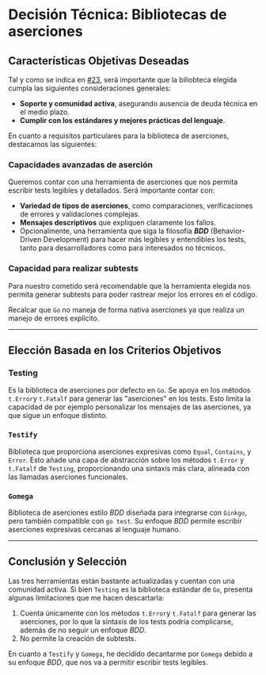 # Decisión Técnica: Bibliotecas de aserciones

## Características Objetivas Deseadas

Tal y como se indica en [#23](https://github.com/adiazcencillo/GranadaInfo/issues/23), será importante que la biliobteca elegida cumpla las siguientes consideraciones generales:

- **Soporte y comunidad activa**, asegurando ausencia de deuda técnica en el medio plazo.
- **Cumplir con los estándares y mejores prácticas del lenguaje**.

En cuanto a requisitos particulares para la biblioteca de aserciones, destacamos las siguientes:

### **Capacidades avanzadas de aserción**
Queremos contar con una herramienta de aserciones que nos permita escribir tests legibles y detallados. Será importante contar con:
- **Variedad de tipos de aserciones**, como comparaciones, verificaciones de errores y validaciones complejas.
- **Mensajes descriptivos** que expliquen claramente los fallos.
- Opcionalmente, una herramienta que siga la filosofía **_BDD_** (Behavior-Driven Development) para hacer más legibles y entendibles los tests, tanto para desarrolladores como para interesados no técnicos.

### **Capacidad para realizar subtests**
Para nuestro cometido será recomendable que la herramienta elegida nos permita generar subtests para poder rastrear mejor los errores en el código.

Recalcar que `Go` no maneja de forma nativa aserciones ya que realiza un manejo de errores explícito.

---

## Elección Basada en los Criterios Objetivos


### **Testing**
Es la biblioteca de aserciones por defecto en `Go`. Se apoya en los métodos `t.Error`y `t.Fatalf` para generar las "aserciones" en los tests. Esto limita la capacidad de por ejemplo personalizar los mensajes de las aserciones, ya que sigue un enfoque distinto.

### **`Testify`**
Biblioteca que proporciona aserciones expresivas como `Equal`, `Contains`, y `Error`. Esto añade una capa de abstracción sobre los métodos `t.Error` y `t.Fatalf` de `Testing`, proporcionando una sintaxis más clara, alineada con las llamadas aserciones funcionales. 

### **`Gomega`**
Biblioteca de aserciones estilo _BDD_ diseñada para integrarse con `Ginkgo`, pero también compatible con `go test`. Su enfoque _BDD_ permite escribir aserciones expresivas cercanas al lenguaje humano.

---

## Conclusión y Selección

Las tres herramientas están bastante actualizadas y cuentan con una comunidad activa. Si bien `Testing` es la biblioteca estándar de `Go`, presenta algunas limitaciones que me hacen descartarla: 

1. Cuenta únicamente con los métodos `t.Error`y `t.Fatalf` para generar las aserciones, por lo que la sintaxis de los tests podría complicarse, además de no seguir un enfoque _BDD_.
2. No permite la creación de subtests.

En cuanto a `Testify` y `Gomega`, he decidido decantarme por `Gomega` debido a su enfoque _BDD_, que nos va a permitir escribir tests legibles.




